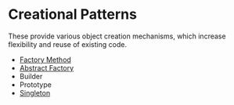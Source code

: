 # Creational Patterns

These provide various object creation mechanisms, which increase flexibility and reuse of existing code.

- [Factory Method](./Factory%20Pattern.md)
- [Abstract Factory](./Factory%20Pattern.md)
- Builder
- Prototype
- [Singleton](./Singleton%20Pattern.md)